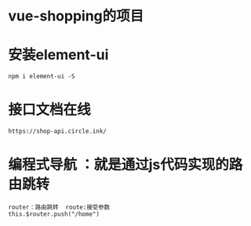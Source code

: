 # vue-shopping的项目

# 安装element-ui
    npm i element-ui -S  

# 接口文档在线
    https://shop-api.circle.ink/

# 编程式导航 ：就是通过js代码实现的路由跳转
    router：路由跳转  route:接受参数
    this.$router.push("/home")